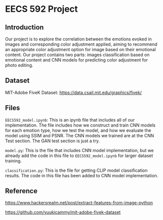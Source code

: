 # EECS 592 Project

## Introduction

Our project is to explore the correlation between the emotions evoked in images and corresponding color adjustment applied, aiming to recommend an appropriate color adjustment option for image based on their emotional content. Our project contains two parts: images classification based on emotional content and CNN models for predicting color adjustment for photo editing.

## Dataset

MIT-Adobe FiveK Dataset: https://data.csail.mit.edu/graphics/fivek/

## Files

`EECS592_model.ipynb`: This is an ipynb file that includes all of our implementation. The file includes how we construct and train CNN models for each emotion type, how we test the model, and how we evaluate the model using SSIM and PSNR. The CNN models we trained are at the CNN Test section. The GAN test section is just a try.

`model.py`: This is the file that includes CNN model implementation, but we already add the code in this file to `EECS592_model.ipynb` for larger dataset training.

`classification.py`: This is the file for getting CLIP model classification results. The code in this file has been added to CNN model implementation.

## Reference

https://www.hackersrealm.net/post/extract-features-from-image-python

https://github.com/yuukicammy/mit-adobe-fivek-dataset
